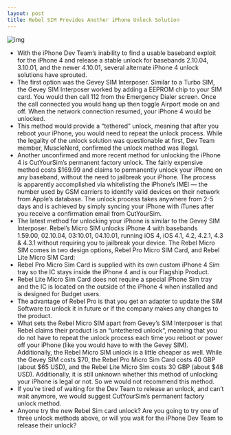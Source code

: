 ```yaml
---
layout: post
title: Rebel SIM Provides Another iPhone Unlock Solution
---
```

![img](http://media.idownloadblog.com/wp-content/uploads/2011/04/Rebel-SIM-Unlock.jpg)
* With the iPhone Dev Team’s inability to find a usable baseband exploit for the iPhone 4 and release a stable unlock for basebands 2.10.04, 3.10.01, and the newer 4.10.01, several alternate iPhone 4 unlock solutions have sprouted.
* The first option was the Gevey SIM Interposer. Similar to a Turbo SIM, the Gevey SIM Interposer worked by adding a EEPROM chip to your SIM card. You would then call 112 from the Emergency Dialer screen. Once the call connected you would hang up then toggle Airport mode on and off. When the network connection resumed, your iPhone 4 would be unlocked.
* This method would provide a “tethered” unlock, meaning that after you reboot your iPhone, you would need to repeat the unlock process. While the legality of the unlock solution was questionable at first, Dev Team member, MuscleNerd, confirmed the unlock method was illegal.
* Another unconfirmed and more recent method for unlocking the iPhone 4 is CutYourSim’s permanent factory unlock. The fairly expensive method costs $169.99 and claims to permanently unlock your iPhone on any baseband, without the need to jailbreak your iPhone. The process is apparently accomplished via whitelisting the iPhone’s IMEI — the number used by GSM carriers to identify valid devices on their network from Apple’s database. The unlock process takes anywhere from 2-5 days and is achieved by simply syncing your iPhone with iTunes after you receive a confirmation email from CutYourSim.
* The latest method for unlocking your iPhone is similar to the Gevey SIM Interposer. Rebel’s Micro SIM unlocks iPhone 4 with basebands 1.59.00, 02.10.04, 03:10.01, 04.10.01, running iOS 4, iOS 4.1, 4.2, 4.2.1, 4.3 & 4.3.1 without requiring you to jailbreak your device. The Rebel Micro SIM comes in two design options, Rebel Pro Micro SIM Card, and Rebel Lite Micro SIM Card:
* Rebel Pro Micro Sim Card is supplied with its own custom iPhone 4 Sim tray so the IC stays inside the iPhone 4 and is our Flagship Product.
* Rebel Lite Micro Sim Card does not require a special iPhone Sim tray and the IC is located on the outside of the iPhone 4 when installed and is designed for Budget users.
* The advantage of Rebel Pro is that you get an adapter to update the SIM Software to unlock it in future or if the company makes any changes to the product.
* What sets the Rebel Micro SIM apart from Gevey’s SIM Interposer is that Rebel claims their product is an “untethered unlock“, meaning that you do not have to repeat the unlock process each time you reboot or power off your iPhone (like you would have to with the Gevey SIM). Additionally, the Rebel Micro SIM unlock is a little cheaper as well. While the Gevey SIM costs $70, the Rebel Pro Micro Sim Card costs 40 GBP (about $65 USD), and the Rebel Lite Micro Sim costs 30 GBP (about $48 USD). Additionally, it is still unknown whether this method of unlocking your iPhone is legal or not. So we would not recommend this method.
* If you’re tired of waiting for the Dev Team to release an unlock, and can’t wait anymore, we would suggest CutYourSim’s permanent factory unlock method.
* Anyone try the new Rebel Sim card unlock? Are you going to try one of three unlock methods above, or will you wait for the iPhone Dev Team to release their unlock?

